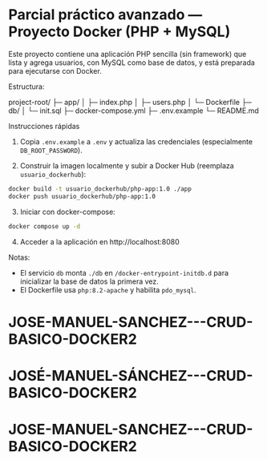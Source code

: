 # Parcial práctico avanzado — Proyecto Docker (PHP + MySQL)

Este proyecto contiene una aplicación PHP sencilla (sin framework) que lista y agrega usuarios, con MySQL como base de datos, y está preparada para ejecutarse con Docker.

Estructura:

project-root/
├─ app/
│  ├─ index.php
│  ├─ users.php
│  └─ Dockerfile
├─ db/
│  └─ init.sql
├─ docker-compose.yml
├─ .env.example
└─ README.md

Instrucciones rápidas

1) Copia `.env.example` a `.env` y actualiza las credenciales (especialmente `DB_ROOT_PASSWORD`).

2) Construir la imagen localmente y subir a Docker Hub (reemplaza `usuario_dockerhub`):

```bash
docker build -t usuario_dockerhub/php-app:1.0 ./app
docker push usuario_dockerhub/php-app:1.0
```

3) Iniciar con docker-compose:

```bash
docker compose up -d
```

4) Acceder a la aplicación en http://localhost:8080

Notas:
- El servicio `db` monta `./db` en `/docker-entrypoint-initdb.d` para inicializar la base de datos la primera vez.
- El Dockerfile usa `php:8.2-apache` y habilita `pdo_mysql`.
# JOSE-MANUEL-SANCHEZ---CRUD-BASICO-DOCKER2
# JOSÉ-MANUEL-SÁNCHEZ---CRUD-BASICO-DOCKER2
# JOSE-MANUEL-SANCHEZ---CRUD-BASICO-DOCKER2
